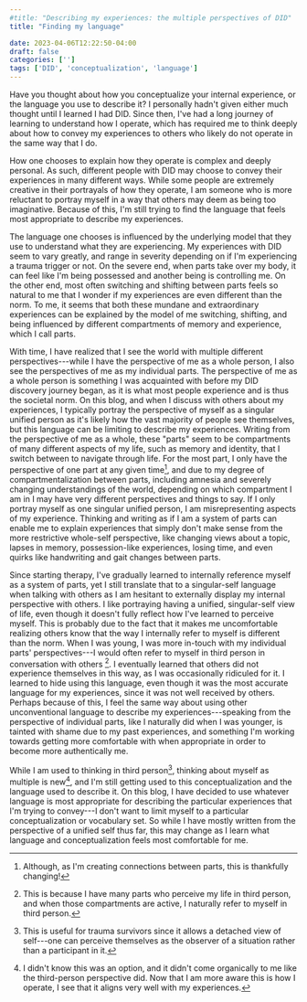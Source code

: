 ```yaml
---
#title: "Describing my experiences: the multiple perspectives of DID"
title: "Finding my language"

date: 2023-04-06T12:22:50-04:00
draft: false
categories: ['']
tags: ['DID', 'conceptualization', 'language']
---
```



Have you thought about how you conceptualize your internal experience, or the language you use to describe it? I personally hadn't given either much thought until I learned I had DID. Since then, I've had a long journey of learning to understand how I operate, which has required me to think deeply about how to convey my experiences to others who likely do not operate in the same way that I do.

How one chooses to explain how they operate is complex and deeply personal.
As such, different people with DID may choose to convey their experiences in many different ways. 
While some people are extremely creative in their portrayals of how they operate, I am someone who is more reluctant to portray myself in a way that others may deem as being too imaginative.
Because of this, I'm still trying to find the language that feels most appropriate to describe my experiences.

The language one chooses is influenced by the underlying model that they use to understand what they are experiencing.
My experiences with DID seem to vary greatly, and range in severity depending on if I'm experiencing a trauma trigger or not.
On the severe end, when parts take over my body, it can feel like I'm being possessed and another being is controlling me. 
On the other end, most often switching and shifting between parts feels so natural to me that I wonder if my experiences are even different than the norm. 
To me, it seems that both these mundane and extraordinary experiences can be explained by the model of me switching, shifting, and being influenced by different compartments of memory and experience, which I call parts.

With time, I have realized that I see the world with multiple different perspectives---while I have the perspective of me as a whole person, I also see the perspectives of me as my individual parts. 
The perspective of me as a whole person is something I was acquainted with before my DID discovery journey began, as it is what most people experience and is thus the societal norm. 
On this blog, and when I discuss with others about my experiences, I typically portray the perspective of myself as a singular unified person as it's likely how the vast majority of people see themselves, but this language can be limiting to describe my experiences. 
Writing from the perspective of me as a whole, these "parts" seem to be compartments of many different aspects of my life, such as memory and  identity, that I switch between to navigate through life. 
For the most part, I only have the perspective of one part at any given time[^2], and due to my degree of compartmentalization between parts, including amnesia and severely changing understandings of the world, depending on which compartment I am in I may have very different perspectives and things to say.
If I only portray myself as one singular unified person, I am misrepresenting aspects of my experience.
Thinking and writing as if I am a system of parts can enable me to explain experiences that simply don't make sense from the more restrictive whole-self perspective, like changing views about a topic, lapses in memory, possession-like experiences, losing time, and even quirks like handwriting and gait changes between parts. 
[^2]: Although, as I'm creating connections between parts, this is thankfully changing!

Since starting therapy, I've gradually learned to internally reference myself as a system of parts, yet I still translate that to a singular-self language when talking with others as I am hesitant to externally display my internal perspective with others.
I like portraying having a unified, singular-self view of life, even though it doesn't fully reflect how I've learned to perceive myself. 
This is probably due to the fact that it makes me uncomfortable realizing others know that the way I internally refer to myself is different than the norm.
When I was young, I was more in-touch with my individual parts' perspectives---I would often refer to myself in third person in conversation with others [^1]. I eventually learned that others did not experience themselves in this way, as I was occasionally ridiculed for it. I learned to hide using this language, even though it was the most accurate language for my experiences, since it was not well received by others.
Perhaps because of this, I feel the same way about using other unconventional language to describe my experiences---speaking from the perspective of individual parts, like I naturally did when I was younger, is tainted with shame due to my past experiences, and something I'm working towards getting more comfortable with when appropriate in order to become more authentically me.
[^1]: This is because I have many parts who perceive my life in third person, and when those compartments are active, I naturally refer to myself in third person.

While I am used to thinking in third person[^3], thinking about myself as multiple is new[^4], and I'm still getting used to this conceptualization and the language used to describe it.
On this blog, I have decided to use whatever language is most appropriate for describing the particular experiences that I'm trying to convey---I don't want to limit myself to a particular conceptualization or vocabulary set. So while I have mostly written from the perspective of a unified self thus far, this may change as I learn what language and conceptualization feels most comfortable for me. 

[^3]: This is useful for trauma survivors since it allows a detached view of self---one can perceive themselves as the observer of a situation rather than a participant in it. 
[^4]: I didn't know this was an option, and it didn't come organically to me like the third-person perspective did. Now that I am more aware this is how I operate, I see that it aligns very well with my experiences.

<!--

How do I find the vocabulary to describe experiences that are can be either so mundane or extraordinary?
grow more comfortable with the language that feels most authentic to me. 

it made myself and others uncomfortable. 

On this blog, I have decided to use whatever language is most appropriate for describing the particular experiences that I'm trying to convey---I don't want to limit myself to a particular conceptualization or vocabulary set. So while I have mostly written from the perspective of a unified self thus far, I hope to write with more diverse views in the future.

In order to have a more accurate view of my life, I need to look at things from the perspectives of my individual parts. 


Looking at things from the perspectives of my individual parts,
While I have learned to internally reference myself being a system of multiple parts of self, I am hesitant to externally display this perspective with others. 

With time, I have begun to realize that I have two main ways of conceptualizing how I operate---I experience both the perspective of me as a whole person, as well as the perspectives of me as my individual parts. The perspective of me as a whole person is something I was acquainted with before my DID discovery journey began, as it is what most people experience and is thus the societal norm. While this may work for most people, solely looking at myself this way causes me to miss out of various aspects of life since my internal experiences don't fully align with this view.

I never have a complete view of my life unless I take a step back and realize that there are things I may not be aware of at any given moment.
I may write from the prospective of my parts, or me as a whole, or a combination of both. 

Or how you perceive the world around you

I may strongly believe that an individual is an amazing person and a good friend, only to later see the red flags of my relationship with that person 

Have you thought about the language you use to describe your internal experience? I personally hadn't given it much thought until I learned I had DID. 
How one chooses to conceptualize their experiences is deeply personal, both for those with and without a dissociative disorder.

so my perspective as a whole person is influenced by which compartment I am currently in.
 since I only have the perspective of the part I currently am
---each part of me has its own perspective, which may clash with my whole-self view 
How does one convey their internal conflict, switching and influence of parts, 

But this leaves me in a tough spot---how do I to convey my experiences that are different than the norm while still trying to stay within the language 
hesitant to portray myself differently from 

To me, most of these conceptualizations of DID seem 
I view these conceptualizations as metaphors to describe ones internal experiences. 
With DID, different people conceptualize their internal experiences
I have a deeply divided, messy 
my parts have a complex internal relationships. What do I convey this to others?



To me, most of these conceptualizations of DID seem 
I view these conceptualizations as metaphors to describe ones internal experiences. 
With DID, different people conceptualize their internal experiences
I have a deeply divided, messy 
my parts have a complex internal relationships. What do I convey this to others?

For me, it is often difficult to put into words the experiences I've been though because of DID. 


While using only this view this may work for most people, solely looking at myself this way causes me to miss out of various aspects of life since my internal experiences don't fully align with having a unified perspective.

-->
